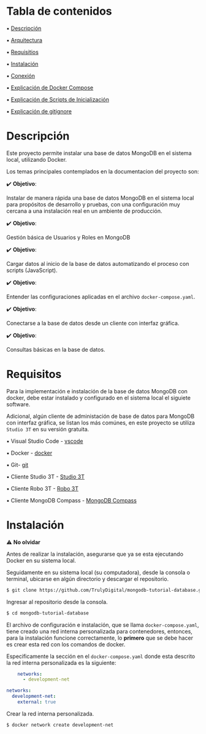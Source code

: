 # Tabla de contenidos

:black_small_square: [Descripción](#descripción)

:black_small_square: [Arquitectura](#arquitectura)

:black_small_square: [Requisitios](#requisitos)

:black_small_square: [Instalación](#instalación)

:black_small_square: [Conexión](#conexión)

:black_small_square: [Explicación de Docker Compose](#explicación-de-docker-compose)

:black_small_square: [Explicación de Scripts de Inicialización](#explicación-de-scripts-de-inicialización)

:black_small_square: [Explicación de gitignore](#explicación-de-gitignore)





# Descripción

Este proyecto permite instalar una base de datos MongoDB en el sistema local, utilizando Docker.

Los temas principales contemplados en la documentacion del proyecto son:

:heavy_check_mark: **Objetivo**:

Instalar de manera rápida una base de datos MongoDB en el sistema local para propósitos de desarrollo y pruebas, con una configuración muy cercana a una instalación real en un ambiente de producción.

:heavy_check_mark: **Objetivo**:

Gestión básica de Usuarios y Roles en MongoDB

:heavy_check_mark: **Objetivo**:

Cargar datos al inicio de la base de datos automatizando el proceso con scripts (JavaScript).

:heavy_check_mark: **Objetivo**:

Entender las configuraciones aplicadas en el archivo `docker-compose.yaml`.

:heavy_check_mark: **Objetivo**:

Conectarse a la base de datos desde un cliente con interfaz gráfica.

:heavy_check_mark: **Objetivo**:

Consultas básicas en la base de datos.






# Requisitos

Para la implementación e instalación de la base de datos MongoDB con docker, debe estar instalado y configurado en el sistema local el siguiete software.

Adicional, algún cliente de administación de base de datos para MongoDB con interfaz gráfica, se listan los más comúnes, en este proyecto se utiliza `Studio 3T` en su versión gratuita.

:black_small_square: Visual Studio Code - [vscode](https://code.visualstudio.com/)

:black_small_square: Docker - [docker](https://www.docker.com/)

:black_small_square: Git- [git](https://git-scm.com/)

:black_small_square: Cliente Studio 3T - [Studio 3T](https://studio3t.com/es/)

:black_small_square: Cliente Robo 3T - [Robo 3T](https://robomongo.org/)

:black_small_square: Cliente MongoDB Compass - [MongoDB Compass](https://www.mongodb.com/products/tools/compass)





# Instalación

:warning: **No olvidar**

Antes de realizar la instalación, asegurarse que ya se esta ejecutando Docker en su sistema local.

Seguidamente en su sistema local (su computadora), desde la consola o terminal, ubicarse en algún directorio y descargar el repositorio.

```bash
$ git clone https://github.com/TrulyDigital/mongodb-tutorial-database.git 
```

Ingresar al repositorio desde la consola.

```bash
$ cd mongodb-tutorial-database
```

El archivo de configuración e instalación, que se llama `docker-compose.yaml`, tiene creado una red interna personalizada para contenedores, entonces, para la instalación funcione correctamente, lo **primero** que se debe hacer es crear esta red con los comandos de docker.

Especificamente la sección en el `docker-compose.yaml` donde esta descrito la red interna personalizada es la siguiente:

```yaml
    networks:
      - development-net

networks:
  development-net:
    external: true
```

Crear la red interna personalizada.

```bash
$ docker network create development-net
```





